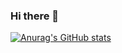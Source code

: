 ### Hi there 👋

[![Anurag's GitHub stats](https://github-readme-stats.vercel.app/api?NguyenManhThuyen=anuraghazra)](https://github.com/anuraghazra/github-readme-stats)
